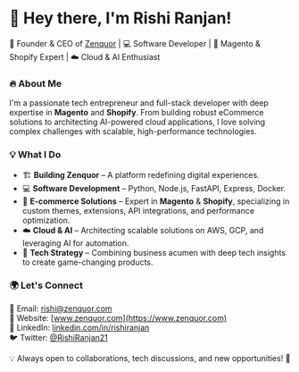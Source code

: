# 👋 Hey there, I'm Rishi Ranjan!  

🚀 Founder & CEO of [Zenquor](https://www.zenquor.com) | 💻 Software Developer | 🛒 Magento & Shopify Expert | ☁️ Cloud & AI Enthusiast  

### 🔥 About Me  
I'm a passionate tech entrepreneur and full-stack developer with deep expertise in **Magento** and **Shopify**. From building robust eCommerce solutions to architecting AI-powered cloud applications, I love solving complex challenges with scalable, high-performance technologies.  

### 💡 What I Do  
- 🏗 **Building Zenquor** – A platform redefining digital experiences.  
- 💻 **Software Development** – Python, Node.js, FastAPI, Express, Docker.  
- 🛒 **E-commerce Solutions** – Expert in **Magento** & **Shopify**, specializing in custom themes, extensions, API integrations, and performance optimization.  
- ☁️ **Cloud & AI** – Architecting scalable solutions on AWS, GCP, and leveraging AI for automation.  
- 🎯 **Tech Strategy** – Combining business acumen with deep tech insights to create game-changing products.  

### 🌍 Let's Connect  
📧 Email:     [rishi@zenquor.com](mailto:rishi@zenquor.com)  
🔗 Website:   [www.zenquor.com](https://www.zenquor.com)  
💼 LinkedIn:  [linkedin.com/in/rishiranjan](https://linkedin.com/in/rishiranjan)  
🐦 Twitter:   [@RishiRanjan21](https://x.com/RishiRanjan21)  

💡 Always open to collaborations, tech discussions, and new opportunities! 🚀  

